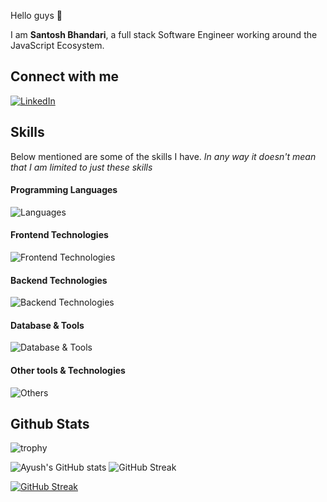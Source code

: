 Hello guys 👋

I am **Santosh Bhandari**, a full stack Software Engineer working around the JavaScript Ecosystem.

## Connect with me
  
[![LinkedIn](https://img.shields.io/badge/LinkedIn-725460135?style=for-the-badge&logo=linkedin&logoColor=white)](https://linkedin.com/in/bsantosh909)


## Skills

Below mentioned are some of the skills I have. _In any way it doesn't mean that I am limited to just these skills_

#### Programming Languages
![Languages](https://skillicons.dev/icons?i=js,ts,solidity,rust)

#### Frontend Technologies
![Frontend Technologies](https://skillicons.dev/icons?i=react,next,html,css,bootstrap,tailwind,scss,d3,redux,solid,jotai,zustand)

#### Backend Technologies
![Backend Technologies](https://skillicons.dev/icons?i=nodejs,express,graphql,jest)

#### Database & Tools
![Database & Tools](https://skillicons.dev/icons?i=postgres,mysql,mongodb,redis,prisma,vercel)

#### Other tools & Technologies
![Others](https://skillicons.dev/icons?i=aws,docker,git,github,gitlab,nginx,markdown,netlify,vercel,vscode,cloudflare,figma,regex,linux,firebase,babel,bash,ps)


## Github Stats
![trophy](https://github-profile-trophy.vercel.app/?username=ayushrana182&theme=onedark&column=8&margin-w=5&margin-h=5)

![Ayush's GitHub stats](https://github-readme-stats.vercel.app/api?username=ayushrana182&show_icons=true&theme=radical)
![GitHub Streak](https://streak-stats.demolab.com?user=ayushrana182&theme=radical)

[![GitHub Streak](https://streak-stats.demolab.com/?user=ayushrana182&theme=highcontrast)](https://git.io/streak-stats)

<!---
ayushrana182/ayushrana182 is a ✨ special ✨ repository because its `README.md` (this file) appears on your GitHub profile.
You can click the Preview link to take a look at your changes.
--->
